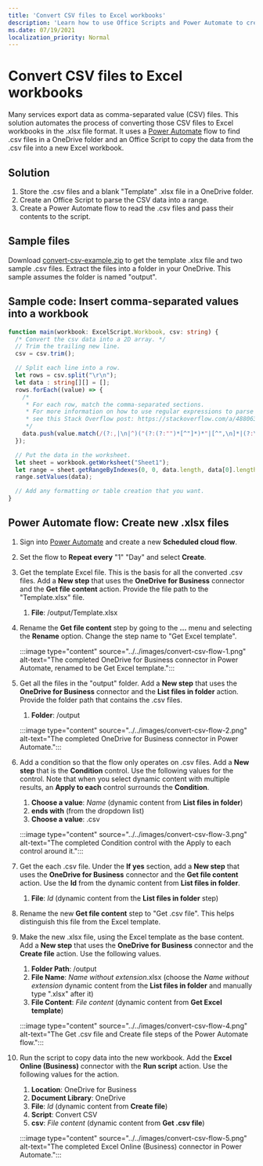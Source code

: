 ```yaml
---
title: 'Convert CSV files to Excel workbooks'
description: 'Learn how to use Office Scripts and Power Automate to create .xlsx files from .csv files.'
ms.date: 07/19/2021
localization_priority: Normal
---
```


# Convert CSV files to Excel workbooks

Many services export data as comma-separated value (CSV) files. This solution automates the process of converting those CSV files to Excel workbooks in the .xlsx file format. It uses a [Power Automate](https://flow.microsoft.com) flow to find .csv files in a OneDrive folder and an Office Script to copy the data from the .csv file into a new Excel workbook.

## Solution

1. Store the .csv files and a blank "Template" .xlsx file in a OneDrive folder.
1. Create an Office Script to parse the CSV data into a range.
1. Create a Power Automate flow to read the .csv files and pass their contents to the script.

## Sample files

Download <a href="https://github.com/OfficeDev/office-scripts-docs/blob/master/docs/resources/samples/convert-csv-example.zip?raw=true">convert-csv-example.zip</a> to get the template .xlsx file and two sample .csv files. Extract the files into a folder in your OneDrive. This sample assumes the folder is named "output".

## Sample code: Insert comma-separated values into a workbook

```TypeScript
function main(workbook: ExcelScript.Workbook, csv: string) {
  /* Convert the csv data into a 2D array. */
  // Trim the trailing new line.
  csv = csv.trim();

  // Split each line into a row.
  let rows = csv.split("\r\n");
  let data : string[][] = [];
  rows.forEach((value) => {
    /*
     * For each row, match the comma-separated sections.
     * For more information on how to use regular expressions to parse CSV files,
     * see this Stack Overflow post: https://stackoverflow.com/a/48806378/9227753
     */
    data.push(value.match(/(?:,|\n|^)("(?:(?:"")*[^"]*)*"|[^",\n]*|(?:\n|$))/g));
  });

  // Put the data in the worksheet.
  let sheet = workbook.getWorksheet("Sheet1");
  let range = sheet.getRangeByIndexes(0, 0, data.length, data[0].length);
  range.setValues(data);

  // Add any formatting or table creation that you want.
}
```

## Power Automate flow: Create new .xlsx files

1. Sign into [Power Automate](https://flow.microsoft.com) and create a new **Scheduled cloud flow**.
1. Set the flow to **Repeat every** "1" "Day" and select **Create**.
1. Get the template Excel file. This is the basis for all the converted .csv files. Add a **New step** that uses the **OneDrive for Business** connector and the **Get file content** action. Provide the file path to the "Template.xlsx" file.
    1. **File**: /output/Template.xlsx
1. Rename the **Get file content** step by going to the **...** menu and selecting the **Rename** option. Change the step name to "Get Excel template".

     :::image type="content" source="../../images/convert-csv-flow-1.png" alt-text="The completed OneDrive for Business connector in Power Automate, renamed to be Get Excel template.":::
1. Get all the files in the "output" folder. Add a **New step** that uses the **OneDrive for Business** connector and the **List files in folder** action. Provide the folder path that contains the .csv files.
    1. **Folder**: /output

    :::image type="content" source="../../images/convert-csv-flow-2.png" alt-text="The completed OneDrive for Business connector in Power Automate.":::
1. Add a condition so that the flow only operates on .csv files. Add a **New step** that is the **Condition** control. Use the following values for the control. Note that when you select dynamic content with multiple results, an **Apply to each** control surrounds the **Condition**.
    1. **Choose a value**: *Name* (dynamic content from **List files in folder**)
    1. **ends with** (from the dropdown list)
    1. **Choose a value**: .csv

    :::image type="content" source="../../images/convert-csv-flow-3.png" alt-text="The completed Condition control with the Apply to each control around it.":::
1. Get the each .csv file. Under the **If yes** section, add a **New step** that uses the **OneDrive for Business** connector and the **Get file content** action. Use the **Id** from the dynamic content from **List files in folder**.
    1. **File**: *Id* (dynamic content from the **List files in folder** step)
1. Rename the new **Get file content** step to "Get .csv file". This helps distinguish this file from the Excel template.
1. Make the new .xlsx file, using the Excel template as the base content. Add a **New step** that uses the **OneDrive for Business** connector and the **Create file** action. Use the following values.
    1. **Folder Path**: /output
    1. **File Name**: *Name without extension*.xlsx (choose the *Name without extension* dynamic content from the **List files in folder** and manually type ".xlsx" after it)
    1. **File Content**: *File content* (dynamic content from **Get Excel template**)

     :::image type="content" source="../../images/convert-csv-flow-4.png" alt-text="The Get .csv file and Create file steps of the Power Automate flow.":::
1. Run the script to copy data into the new workbook. Add the **Excel Online (Business)** connector with the **Run script** action. Use the following values for the action.
    1. **Location**: OneDrive for Business
    1. **Document Library**: OneDrive
    1. **File**: *Id* (dynamic content from **Create file**)
    1. **Script**: Convert CSV
    1. **csv**: *File content* (dynamic content from **Get .csv file**)

    :::image type="content" source="../../images/convert-csv-flow-5.png" alt-text="The completed Excel Online (Business) connector in Power Automate.":::
